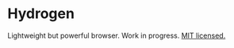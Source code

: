 # Hydrogen
Lightweight but powerful browser. Work in progress. [MIT licensed.](http://adam.mit-license.org)